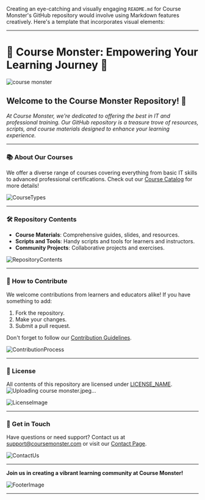 Creating an eye-catching and visually engaging `README.md` for Course Monster's GitHub repository would involve using Markdown features creatively. Here's a template that incorporates visual elements:

---

# 🌟 Course Monster: Empowering Your Learning Journey 🚀

![course monster](https://github.com/Course-Monster/.github/assets/126121348/f91aa20f-2e9c-459e-b0a3-86fdf7a5b6e3)

## Welcome to the Course Monster Repository! 🎉

_At Course Monster, we're dedicated to offering the best in IT and professional training. Our GitHub repository is a treasure trove of resources, scripts, and course materials designed to enhance your learning experience._

---

### 📚 About Our Courses

We offer a diverse range of courses covering everything from basic IT skills to advanced professional certifications. Check out our [Course Catalog](https://www.coursemonster.com/training-courses/all-brands) for more details!

![CourseTypes](URL_to_course_types_image_here)

---

### 🛠️ Repository Contents

- **Course Materials**: Comprehensive guides, slides, and resources.
- **Scripts and Tools**: Handy scripts and tools for learners and instructors.
- **Community Projects**: Collaborative projects and exercises.

![RepositoryContents](URL_to_repository_contents_image_here)

---

### 🤝 How to Contribute

We welcome contributions from learners and educators alike! If you have something to add:

1. Fork the repository.
2. Make your changes.
3. Submit a pull request.

Don't forget to follow our [Contribution Guidelines](CONTRIBUTION_GUIDELINES_LINK).

![ContributionProcess](URL_to_contribution_process_image_here)

---

### 📜 License

All contents of this repository are licensed under [LICENSE_NAME](LICENSE_LINK).
![Uploading course monster.jpeg…]()

![LicenseImage](URL_to_license_image_here)

---

### 📩 Get in Touch

Have questions or need support? Contact us at [support@coursemonster.com](mailto:support@coursemonster.com) or visit our [Contact Page](https://www.coursemonster.com/contact).

![ContactUs](URL_to_contact_us_image_here)

---

**Join us in creating a vibrant learning community at Course Monster!**

![FooterImage](URL_to_footer_image_here)

---

